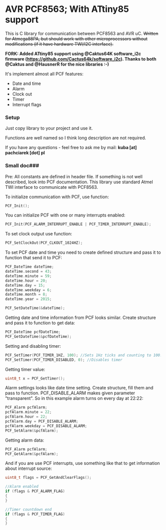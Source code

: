 # AVR PCF8563; With ATtiny85 support #

This is C library for communication between PCF8563 and AVR uC. ~~Written for Atmega88PA, but should work with other microprocessors without modifications (if it have hardware TWI/I2C interface).~~

**FORK: Added ATtiny85 support using @Caktus64K software_i2c firmware (https://github.com/Cactus64k/software_i2c). Thanks to both @Caktus and @HausnerR for the nice libraries :-)**



It's implement almost all PCF features:

* Date and time
* Alarm
* Clock out
* Timer
* Interrupt flags

### Setup ###

Just copy library to your project and use it.

Functions are well named so I think long description are not required.

If you have any questions - feel free to ask me by mail: **kuba [at] pachciarek [dot] pl**

### Small doc###

Pre: All constants are defined in header file. If something is not well described, look into PCF documentation. This library use standard Atmel TWI interface to communicate with PCF8563.

To initialize communication with PCF, use function:

```c
PCF_Init();
```

You can initialize PCF with one or many interrupts enabled:

```c
PCF_Init(PCF_ALARM_INTERRUPT_ENABLE | PCF_TIMER_INTERRUPT_ENABLE);
```

To set clock output use function:

```c
PCF_SetClockOut(PCF_CLKOUT_1024HZ);
```

To set PCF date and time you need to create defined structure and pass it to function that send it to PCF:

```c
PCF_DateTime dateTime;
dateTime.second = 43;
dateTime.minute = 59;
dateTime.hour = 20;
dateTime.day = 15;
dateTime.weekday = 6;
dateTime.month = 8;
dateTime.year = 2015;

PCF_SetDateTime(&dateTime);
```

Getting date and time information from PCF looks similar. Create structure and pass it to function to get data:

```c
PCF_DateTime pcfDateTime;
PCF_GetDateTime(&pcfDateTime);
```

Setting and disabling timer:

```c
PCF_SetTimer(PCF_TIMER_1HZ, 100); //Sets 1Hz ticks and counting to 100. Max 255
PCF_SetTimer(PCF_TIMER_DISABLED, 0); //Disables timer
```

Getting timer value:

```c
uint8_t x = PCF_GetTimer();
```

Alarm settings looks like date time setting. Create structure, fill them and pass to function. PCF_DISABLE_ALARM makes given parameter "transparent". So in this example alarm turns on every day at 22:22:

```c
PCF_Alarm pcfAlarm;
pcfAlarm.minute = 22;
pcfAlarm.hour = 22;
pcfAlarm.day = PCF_DISABLE_ALARM;
pcfAlarm.weekday = PCF_DISABLE_ALARM;
PCF_SetAlarm(&pcfAlarm);
```

Getting alarm data:

```c
PCF_Alarm pcfAlarm;
PCF_GetAlarm(&pcfAlarm);
```

And if you are use PCF interrupts, use something like that to get information about interrupt source:

```c
uint8_t flags = PCF_GetAndClearFlags();

//Alarm enabled
if (flags & PCF_ALARM_FLAG)
{
}

//Timer countdown end
if (flags & PCF_TIMER_FLAG)
{
}
```
